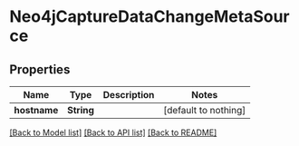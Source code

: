 # Neo4jCaptureDataChangeMetaSource


## Properties
Name | Type | Description | Notes
------------ | ------------- | ------------- | -------------
**hostname** | **String** |  | [default to nothing]


[[Back to Model list]](../README.md#models) [[Back to API list]](../README.md#api-endpoints) [[Back to README]](../README.md)


